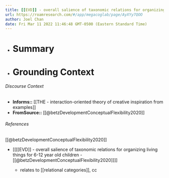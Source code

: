 ```yaml
---
title: [[EVD]] - overall salience of taxonomic relations for organizing living things for 6-12 year old children - [[@betzDevelopmentConceptualFlexibility2020]]
url: https://roamresearch.com/#/app/megacoglab/page/AyXYy7QOO
author: Joel Chan
date: Fri Mar 11 2022 11:46:48 GMT-0500 (Eastern Standard Time)
---
```


- # Summary
- # Grounding Context

###### Discourse Context

- **Informs::** [[THE - interaction-oriented theory of creative inspiration from examples]]
- **FromSource::** [[@betzDevelopmentConceptualFlexibility2020]]

###### References

[[@betzDevelopmentConceptualFlexibility2020]]

- [[[[EVD]] - overall salience of taxonomic relations for organizing living things for 6-12 year old children - [[@betzDevelopmentConceptualFlexibility2020]]]]

    - relates to [[relational categories]], cc

